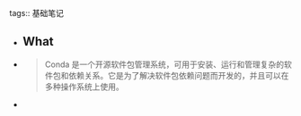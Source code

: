 tags:: 基础笔记

- ## What
- > Conda 是一个开源软件包管理系统，可用于安装、运行和管理复杂的软件包和依赖关系。它是为了解决软件包依赖问题而开发的，并且可以在多种操作系统上使用。
-